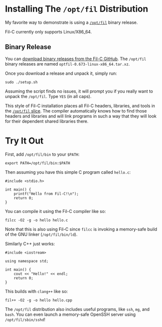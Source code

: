 # Installing The `/opt/fil` Distribution

My favorite way to demonstrate is using a [`/opt/fil`](optfil.html) binary release.

Fil-C currently only supports Linux/X86_64.

## Binary Release

You can [download binary releases from the Fil-C GitHub](https://github.com/pizlonator/fil-c/releases). The `/opt/fil` binary releases are named `optfil-0.673-linux-x86_64.tar.xz`.

Once you download a release and unpack it, simply run:

    sudo ./setup.sh

Assuming the script finds no issues, it will prompt you if you really want to unpack the `/opt/fil`. Type `YES` (in all caps).

This style of Fil-C installation places all Fil-C headers, libraries, and tools in the [`/opt/fil` slice](optfil.html). The compiler automatically knows how to find those headers and libraries and will link programs in such a way that they will look for their dependent shared libraries there.

# Try It Out

First, add `/opt/fil/bin` to your `$PATH`:

    export PATH=/opt/fil/bin:$PATH

Then assuming you have this simple C program called `hello.c`:

    #include <stdio.h>
    
    int main() {
        printf("Hello from Fil-C!\n");
        return 0;
    }

You can compile it using the Fil-C compiler like so:

    filcc -O2 -g -o hello hello.c

Note that this is also using Fil-C since `filcc` is invoking a memory-safe build of the GNU linker (`/opt/fil/bin/ld`).

Similarly C++ just works:

    #include <iostream>

    using namespace std;

    int main() {
        cout << "Hello!" << endl;
        return 0;
    }

This builds with `clang++` like so:

    fil++ -O2 -g -o hello hello.cpp

The `/opt/fil` distribution also includes useful programs, like `ssh`, `mg`, and `bash`. You can even launch a memory-safe OpenSSH server using `/opt/fil/sbin/sshd`!

